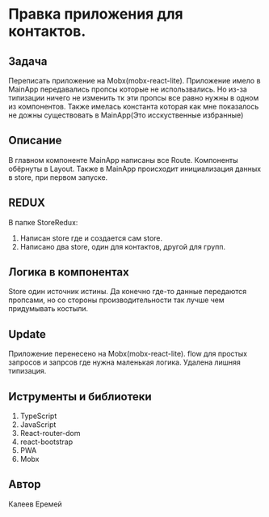# Правка приложения для контактов.
## Задача
Переписать приложение на Mobx(mobx-react-lite).
Приложение имело в MainApp передавались пропсы которые не использвались.
Но из-за типизации ничего не изменить тк эти пропсы все равно нужны в одном из компонентов.
Также имелась константа которая как мне показалось не дожны существовать в MainApp(Это исскуственные избранные) 

## Описание
В главном компоненте MainApp написаны все Route. Компоненты обёрнуты в Layout.
Также в MainApp происходит инициализация данных в store, при первом запуске.

## REDUX
В папке StoreRedux:
  1. Написан store где и создается сам store.
  2. Написано два store, один для контактов, другой для групп.
## Логика в компонентах 
Store один источник истины.
Да конечно где-то данные передаются пропсами, но со стороны производительности так лучше чем придумывать костыли.
## Update 
Приложение перенесено на Mobx(mobx-react-lite).
flow для простых запросов и запрсов где нужна маленькая логика.
Удалена лишняя типизация.

## Иструменты и библиотеки
1. TypeScript
2. JavaScript
3. React-router-dom
4. react-bootstrap
5. PWA
6. Mobx
## Автор
Калеев Еремей